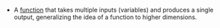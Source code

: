 - A [function](Function) that takes multiple inputs (variables) and produces a single output, generalizing the idea of a function to higher dimensions.